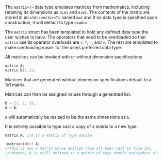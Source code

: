 The `matrix<T>` data type emulates matrices from mathematics, including retaining its dimensions as `dim1` and `dim2`.
The contents of the matrix are stored in an `std::vector<T>` named `mat` and if no data type is specified upon construction, it will default to type `double`.

The `matrix` struct has been templated to hold any defined data type the user wishes to have. The operators that need to be overloaded so that `matrix` use its operator overloads are `/`, `*`, `-`, and `+`. The rest are templated to make overloading easier for the users preferred data type.

All matrices can be invoked with or without dimension specifications.
```c++
matrix A;
matrix b(1,3);
```
Matrices that are generated without dimension specifications default to a 1x1 matrix.

Matrices can then be assigned values through a generated list.
```c++
b = {1, 2, 3};
A = b;
```
`A` will automatically be resized to be the same dimensions as `b`.

It is entirely possible to type cast a copy of a matrix to a new type.
```c++
matrix A; //A is a matrix of type double.

(matrix<int>) A;
//This is now a matrix whose entries have all been cast to type int.
//However, A is still defined as a matrix of type double everywhere else.
```
